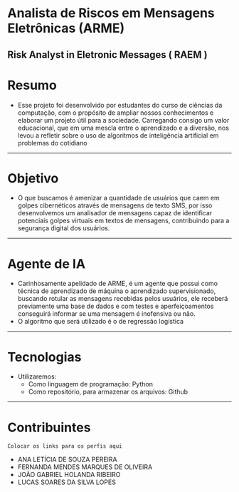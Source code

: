# Analista de Riscos em Mensagens Eletrônicas (ARME)
## Risk Analyst in Eletronic Messages ( RAEM )
# Resumo
  - Esse projeto foi desenvolvido por estudantes do curso de ciências da computação, com o propósito de ampliar nossos conhecimentos e elaborar um projeto útil para a sociedade. Carregando consigo um valor educacional, que em uma mescla entre o aprendizado e a diversão,
    nos levou a refletir sobre o uso de algoritmos de inteligência artificial em problemas do cotidiano
---
# Objetivo
  -  O que buscamos é amenizar a quantidade de usuários que caem em golpes cibernéticos através de mensagens de texto SMS, por isso desenvolvemos um analisador de mensagens capaz de identificar potenciais golpes virtuais em textos de mensagens, contribuindo para a segurança digital dos usuários.
---
# Agente de IA
  - Carinhosamente apelidado de ARME, é um agente que possui como técnica de aprendizado de máquina o aprendizado supervisionado, buscando rotular as mensagens recebidas pelos usuários, ele receberá previamente uma base de dados e com testes e aperfeiçoamentos conseguirá informar se uma mensagem é inofensiva ou não.
  - O algoritmo que será utilizado é o de regressão logística
---
# Tecnologias
  - Utilizaremos:
    - Como linguagem de programação: Python
    - Como repositório, para armazenar os arquivos: Github
---
# Contribuintes
    Colocar os links para os perfis aqui
  - ANA LETÍCIA DE SOUZA PEREIRA  
  - FERNANDA MENDES MARQUES DE OLIVEIRA   
  - JOÃO GABRIEL HOLANDA RIBEIRO   
  - LUCAS SOARES DA SILVA LOPES 
